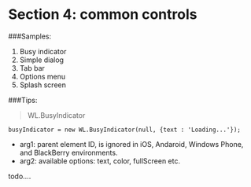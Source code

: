 Section 4: common controls
==================

###Samples:

1. Busy indicator
2. Simple dialog
3. Tab bar
4. Options menu
5. Splash screen

###Tips:
> WL.BusyIndicator

	busyIndicator = new WL.BusyIndicator(null, {text : 'Loading...'});

- arg1: parent element ID, is ignored in iOS, Andaroid, Windows Phone, and BlackBerry environments.
- arg2: available options: text, color, fullScreen etc.

todo....